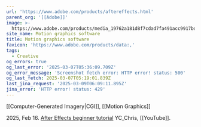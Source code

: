 ```yaml
---
url: 'https://www.adobe.com/products/aftereffects.html'
parent_org: '[[Adobe]]'
image: >-
  https://www.adobe.com/products/media_19762a181d8f7cdad7fa491acc9917bdedbcba01a.jpeg?width=1200&format=pjpg&optimize=medium
site_name: Motion graphics software
title: Motion graphics software
favicon: 'https://www.adobe.com/products/data:,'
tags:
  - Creative
og_errors: true
og_last_error: '2025-03-07T05:36:09.709Z'
og_error_message: 'Screenshot fetch error: HTTP error! status: 500'
og_last_fetch: 2025-03-07T05:19:01.839Z
last_jina_request: '2025-03-09T06:09:11.895Z'
jina_error: 'HTTP error! status: 429'
---
```

[[Computer-Generated Imagery|CGI]], [[Motion Graphics]]

2025, Feb 16. [After Effects beginner tutorial](https://youtu.be/cOqMCL4aZHM?si=eTmOXoLq9jxtIkZU) YC_Chris, [[YouTube]].
